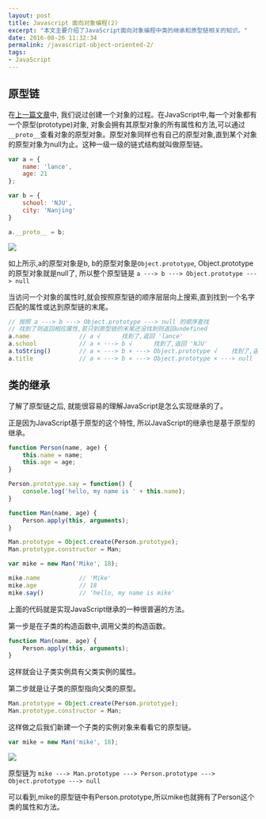 ```yaml
---
layout: post
title: Javascript 面向对象编程(2)
excerpt: "本文主要介绍了JavaScript面向对象编程中类的继承和原型链相关的知识。"
date: 2016-08-26 11:32:34
permalink: /javascript-object-oriented-2/
tags:
- JavaScript
---
```


## 原型链

在[上一篇文章](http://devdeeper.com/javascript-object-oriented-1/)中, 我们说过创建一个对象的过程。在JavaScript中,每一个对象都有一个原型(prototype)对象,
对象会拥有其原型对象的所有属性和方法,可以通过`__proto__`查看对象的原型对象。原型对象同样也有自己的原型对象,直到某个对象的原型对象为null为止。这种一级一级的链式结构就叫做原型链。

```javascript
var a = {
    name: 'lance',
    age: 21
};

var b = {
    school: 'NJU',
    city: 'Nanjing'
}

a.__proto__ = b;
```

![](http://ocd7f3wcw.bkt.clouddn.com/Screen%20Shot%202016-08-27%20at%208.53.47%20PM.png)

如上所示,a的原型对象是b, b的原型对象是`Object.prototype`, Object.prototype的原型对象就是null了, 所以整个原型链是
`a ---> b ---> Object.prototype ---> null`

当访问一个对象的属性时,就会按照原型链的顺序层层向上搜索,直到找到一个名字匹配的属性或达到原型链的末尾。

```javascript
// 按照 a ---> b ---> Object.prototype ---> null 的顺序查找
// 找到了则返回相应属性,若只到原型链的末尾还没找到则返回undefined
a.name              // a √      找到了,返回 'lance'
a.school            // a × ---> b √      找到了,返回 'NJU'
a.toString()        // a × ---> b × ---> Object.prototype √    找到了,返回[object object]
a.title             // a × ---> b × ---> Object.prototype × ---> null  直到原型链末尾还没找到, 返回undefined
```

## 类的继承

了解了原型链之后, 就能很容易的理解JavaScript是怎么实现继承的了。

正是因为JavaScript基于原型的这个特性, 所以JavaScript的继承也是基于原型的继承。

```javascript
function Person(name, age) {
    this.name = name;
    this.age = age;
}

Person.prototype.say = function() {
    console.log('hello, my name is ' + this.name);
}

function Man(name, age) {
    Person.apply(this, arguments);
}

Man.prototype = Object.create(Person.prototype);
Man.prototype.constructor = Man;

var mike = new Man('Mike', 18);

mike.name           // 'Mike'
mike.age            // 18
mike.say()          // 'hello, my name is mike'
```

上面的代码就是实现JavaScript继承的一种很普遍的方法。

第一步是在子类的构造函数中,调用父类的构造函数。

```javascript
function Man(name, age) {
    Person.apply(this, arguments);
}
```

这样就会让子类实例具有父类实例的属性。

第二步就是让子类的原型指向父类的原型。

```javascript
Man.prototype = Object.create(Person.prototype);
Man.prototype.constructor = Man;
```

这样做之后我们新建一个子类的实例对象来看看它的原型链。

```javascript
var mike = new Man('mike', 18);
```

![](http://ocd7f3wcw.bkt.clouddn.com/Screen%20Shot%202016-08-27%20at%2010.32.18%20PM.png)

原型链为 `mike ---> Man.prototype ---> Person.prototype ---> Object.prototype ---> null`

可以看到,mike的原型链中有Person.prototype,所以mike也就拥有了Person这个类的属性和方法。
